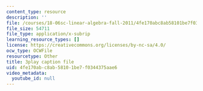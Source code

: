 ```yaml
---
content_type: resource
description: ''
file: /courses/18-06sc-linear-algebra-fall-2011/4fe170abc8ab58101be7f0344375aae6_srxexLishgY.srt
file_size: 54711
file_type: application/x-subrip
learning_resource_types: []
license: https://creativecommons.org/licenses/by-nc-sa/4.0/
ocw_type: OCWFile
resourcetype: Other
title: 3play caption file
uid: 4fe170ab-c8ab-5810-1be7-f0344375aae6
video_metadata:
  youtube_id: null
---
```

